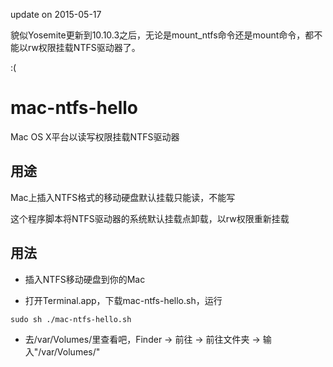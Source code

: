 update on 2015-05-17

貌似Yosemite更新到10.10.3之后，无论是mount\_ntfs命令还是mount命令，都不能以rw权限挂载NTFS驱动器了。

:(

# mac-ntfs-hello
Mac OS X平台以读写权限挂载NTFS驱动器

## 用途

Mac上插入NTFS格式的移动硬盘默认挂载只能读，不能写

这个程序脚本将NTFS驱动器的系统默认挂载点卸载，以rw权限重新挂载

## 用法

* 插入NTFS移动硬盘到你的Mac

* 打开Terminal.app，下载mac-ntfs-hello.sh，运行

`sudo sh ./mac-ntfs-hello.sh`

* 去/var/Volumes/里查看吧，Finder -> 前往 -> 前往文件夹 -> 输入"/var/Volumes/"

